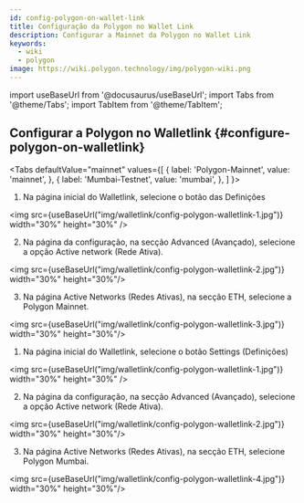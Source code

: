 ```yaml
---
id: config-polygon-on-wallet-link
title: Configuração da Polygon no Wallet Link
description: Configurar a Mainnet da Polygon no Wallet Link
keywords:
  - wiki
  - polygon
image: https://wiki.polygon.technology/img/polygon-wiki.png
---
```

import useBaseUrl from '@docusaurus/useBaseUrl';
import Tabs from '@theme/Tabs';
import TabItem from '@theme/TabItem';


## Configurar a Polygon no Walletlink {#configure-polygon-on-walletlink}

<Tabs
defaultValue="mainnet"
values={[
{ label: 'Polygon-Mainnet', value: 'mainnet', },
{ label: 'Mumbai-Testnet', value: 'mumbai', },
]
}>

<TabItem value="mainnet">

1. Na página inicial do Walletlink, selecione o botão das Definições

<img src={useBaseUrl("img/walletlink/config-polygon-walletlink-1.jpg")} width="30%" height="30%" />

2. Na página da configuração, na secção Advanced (Avançado), selecione a opção Active network (Rede Ativa).

<img src={useBaseUrl("img/walletlink/config-polygon-walletlink-2.jpg")} width="30%" height="30%"/>

3. Na página Active Networks (Redes Ativas), na secção ETH, selecione a Polygon Mainnet.

<img src={useBaseUrl("img/walletlink/config-polygon-walletlink-3.jpg")} width="30%" height="30%"/>

</TabItem>

<TabItem value="mumbai">

1. Na página inicial do Walletlink, selecione o botão Settings (Definições)

<img src={useBaseUrl("img/walletlink/config-polygon-walletlink-1.jpg")} width="30%" height="30%" />

2. Na página da configuração, na secção Advanced (Avançado), selecione a opção Active network (Rede Ativa).

<img src={useBaseUrl("img/walletlink/config-polygon-walletlink-2.jpg")} width="30%" height="30%"/>

3. Na página Active Networks (Redes Ativas), na secção ETH, selecione Polygon Mumbai.

<img src={useBaseUrl("img/walletlink/config-polygon-walletlink-4.jpg")} width="30%" height="30%"/>
</TabItem>


</Tabs>